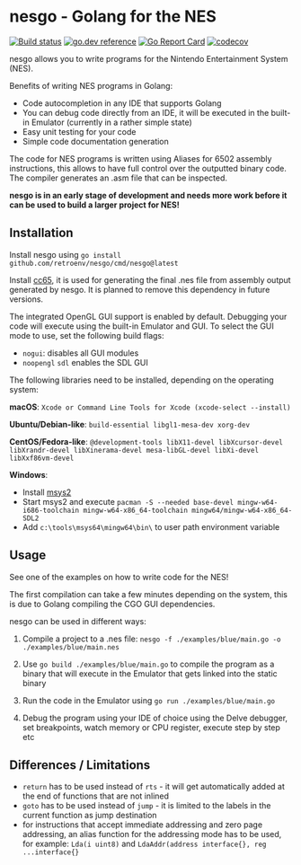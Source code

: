 # nesgo - Golang for the NES

[![Build status](https://github.com/retroenv/nesgo/actions/workflows/go.yaml/badge.svg?branch=main)](https://github.com/retroenv/nesgo/actions)
[![go.dev reference](https://img.shields.io/badge/go.dev-reference-007d9c?logo=go&logoColor=white&style=flat-square)](https://pkg.go.dev/github.com/retroenv/nesgo)
[![Go Report Card](https://goreportcard.com/badge/github.com/retroenv/nesgo)](https://goreportcard.com/report/github.com/retroenv/nesgo)
[![codecov](https://codecov.io/gh/retroenv/nesgo/branch/main/graph/badge.svg?token=NS5UY28V3A)](https://codecov.io/gh/retroenv/nesgo)

nesgo allows you to write programs for the Nintendo Entertainment System (NES).

Benefits of writing NES programs in Golang:

- Code autocompletion in any IDE that supports Golang
- You can debug code directly from an IDE, it will be executed in the
  built-in Emulator (currently in a rather simple state) 
- Easy unit testing for your code
- Simple code documentation generation

The code for NES programs is written using Aliases for 6502 assembly
instructions, this allows to have full control over the outputted
binary code. The compiler generates an .asm file that can be inspected.

**nesgo is in an early stage of development and needs more work before it
can be used to build a larger project for NES!**

## Installation

Install nesgo using `go install github.com/retroenv/nesgo/cmd/nesgo@latest`

Install [cc65](https://github.com/cc65/cc65), it is used for generating 
the final .nes file from assembly output generated by nesgo.
It is planned to remove this dependency in future versions. 

The integrated OpenGL GUI support is enabled by default. Debugging
your code will execute using the built-in Emulator and GUI.
To select the GUI mode to use, set the following build flags:

* `nogui`: disables all GUI modules
* `noopengl` `sdl` enables the SDL GUI

The following libraries need to be installed, 
depending on the operating system:

**macOS**: `Xcode or Command Line Tools for Xcode (xcode-select --install)`

**Ubuntu/Debian-like**: `build-essential libgl1-mesa-dev xorg-dev`

**CentOS/Fedora-like**: `@development-tools libX11-devel libXcursor-devel
 libXrandr-devel libXinerama-devel mesa-libGL-devel libXi-devel
 libXxf86vm-devel`

**Windows**:
  * Install [msys2](http://www.msys2.org/) 
  * Start msys2 and execute `pacman -S --needed base-devel
    mingw-w64-i686-toolchain mingw-w64-x86_64-toolchain
    mingw64/mingw-w64-x86_64-SDL2`
  * Add `c:\tools\msys64\mingw64\bin\` to user path environment variable

## Usage

See one of the examples on how to write code for the NES!

The first compilation can take a few minutes depending on the system,
this is due to Golang compiling the CGO GUI dependencies.

nesgo can be used in different ways:

1. Compile a project to a .nes file:
 `nesgo -f ./examples/blue/main.go -o ./examples/blue/main.nes`

2. Use `go build ./examples/blue/main.go` to compile the program as a
 binary that will execute in the Emulator that gets linked into the
 static binary

3. Run the code in the Emulator using `go run ./examples/blue/main.go`

4. Debug the program using your IDE of choice using the Delve debugger,
 set breakpoints, watch memory or CPU register, execute step by step etc

## Differences / Limitations

* `return` has to be used instead of `rts` - it will get automatically
  added at the end of functions that are not inlined
* `goto` has to be used instead of `jump` - it is limited to the labels in the
  current function as jump destination
* for instructions that accept immediate addressing and zero page
  addressing, an alias function for the addressing mode has to be used,
  for example: `Lda(i uint8)` and
  `LdaAddr(address interface{}, reg ...interface{}`
